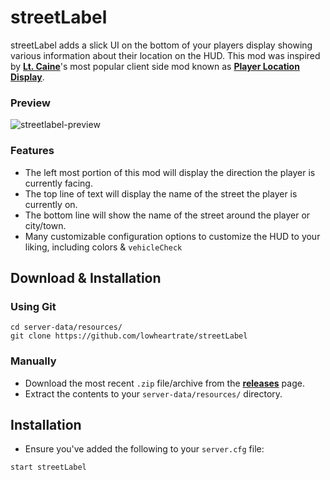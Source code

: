 # streetLabel
streetLabel adds a slick UI on the bottom of your players display showing various information about their location on the HUD. This mod was inspired by **[Lt. Caine](https://www.gta5-mods.com/users/LtCine)**'s most popular client side mod known as **[Player Location Display](https://www.gta5-mods.com/scripts/player-location-display-v3-50)**.

### Preview
![streetlabel-preview](https://i.imgur.com/rvyuJ6J.png)

### Features
- The left most portion of this mod will display the direction the player is currently facing.
- The top line of text will display the name of the street the player is currently on.
- The bottom line will show the name of the street around the player or city/town.
- Many customizable configuration options to customize the HUD to your liking, including colors & `vehicleCheck`

## Download & Installation

### Using Git
```
cd server-data/resources/
git clone https://github.com/lowheartrate/streetLabel
```

### Manually
- Download the most recent `.zip` file/archive from the **[releases](https://github.com/codibez/streetLabel/releases)** page.
- Extract the contents to your `server-data/resources/` directory.

## Installation
- Ensure you've added the following to your `server.cfg` file:
```
start streetLabel
```
